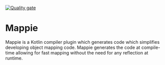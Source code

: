 [![Quality gate](https://sonarcloud.io/api/project_badges/quality_gate?project=Mr-Mappie_mappie)](https://sonarcloud.io/summary/new_code?id=Mr-Mappie_mappie)

# Mappie
Mappie is a Kotlin compiler plugin which generates code which simplifies developing object mapping code. 
Mappie generates the code at compile-time allowing for fast mapping without the need for any reflection at runtime.